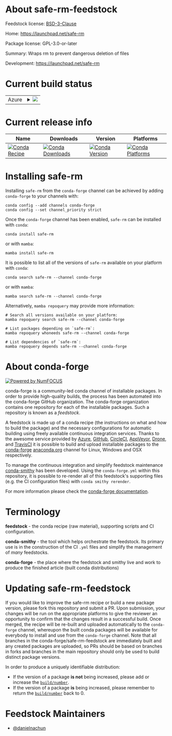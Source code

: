 About safe-rm-feedstock
=======================

Feedstock license: [BSD-3-Clause](https://github.com/conda-forge/safe-rm-feedstock/blob/main/LICENSE.txt)

Home: https://launchpad.net/safe-rm

Package license: GPL-3.0-or-later

Summary: Wraps rm to prevent dangerous deletion of files

Development: https://launchpad.net/safe-rm

Current build status
====================


<table>
    
  <tr>
    <td>Azure</td>
    <td>
      <details>
        <summary>
          <a href="https://dev.azure.com/conda-forge/feedstock-builds/_build/latest?definitionId=24064&branchName=main">
            <img src="https://dev.azure.com/conda-forge/feedstock-builds/_apis/build/status/safe-rm-feedstock?branchName=main">
          </a>
        </summary>
        <table>
          <thead><tr><th>Variant</th><th>Status</th></tr></thead>
          <tbody><tr>
              <td>linux_64</td>
              <td>
                <a href="https://dev.azure.com/conda-forge/feedstock-builds/_build/latest?definitionId=24064&branchName=main">
                  <img src="https://dev.azure.com/conda-forge/feedstock-builds/_apis/build/status/safe-rm-feedstock?branchName=main&jobName=linux&configuration=linux%20linux_64_" alt="variant">
                </a>
              </td>
            </tr><tr>
              <td>osx_64</td>
              <td>
                <a href="https://dev.azure.com/conda-forge/feedstock-builds/_build/latest?definitionId=24064&branchName=main">
                  <img src="https://dev.azure.com/conda-forge/feedstock-builds/_apis/build/status/safe-rm-feedstock?branchName=main&jobName=osx&configuration=osx%20osx_64_" alt="variant">
                </a>
              </td>
            </tr>
          </tbody>
        </table>
      </details>
    </td>
  </tr>
</table>

Current release info
====================

| Name | Downloads | Version | Platforms |
| --- | --- | --- | --- |
| [![Conda Recipe](https://img.shields.io/badge/recipe-safe--rm-green.svg)](https://anaconda.org/conda-forge/safe-rm) | [![Conda Downloads](https://img.shields.io/conda/dn/conda-forge/safe-rm.svg)](https://anaconda.org/conda-forge/safe-rm) | [![Conda Version](https://img.shields.io/conda/vn/conda-forge/safe-rm.svg)](https://anaconda.org/conda-forge/safe-rm) | [![Conda Platforms](https://img.shields.io/conda/pn/conda-forge/safe-rm.svg)](https://anaconda.org/conda-forge/safe-rm) |

Installing safe-rm
==================

Installing `safe-rm` from the `conda-forge` channel can be achieved by adding `conda-forge` to your channels with:

```
conda config --add channels conda-forge
conda config --set channel_priority strict
```

Once the `conda-forge` channel has been enabled, `safe-rm` can be installed with `conda`:

```
conda install safe-rm
```

or with `mamba`:

```
mamba install safe-rm
```

It is possible to list all of the versions of `safe-rm` available on your platform with `conda`:

```
conda search safe-rm --channel conda-forge
```

or with `mamba`:

```
mamba search safe-rm --channel conda-forge
```

Alternatively, `mamba repoquery` may provide more information:

```
# Search all versions available on your platform:
mamba repoquery search safe-rm --channel conda-forge

# List packages depending on `safe-rm`:
mamba repoquery whoneeds safe-rm --channel conda-forge

# List dependencies of `safe-rm`:
mamba repoquery depends safe-rm --channel conda-forge
```


About conda-forge
=================

[![Powered by
NumFOCUS](https://img.shields.io/badge/powered%20by-NumFOCUS-orange.svg?style=flat&colorA=E1523D&colorB=007D8A)](https://numfocus.org)

conda-forge is a community-led conda channel of installable packages.
In order to provide high-quality builds, the process has been automated into the
conda-forge GitHub organization. The conda-forge organization contains one repository
for each of the installable packages. Such a repository is known as a *feedstock*.

A feedstock is made up of a conda recipe (the instructions on what and how to build
the package) and the necessary configurations for automatic building using freely
available continuous integration services. Thanks to the awesome service provided by
[Azure](https://azure.microsoft.com/en-us/services/devops/), [GitHub](https://github.com/),
[CircleCI](https://circleci.com/), [AppVeyor](https://www.appveyor.com/),
[Drone](https://cloud.drone.io/welcome), and [TravisCI](https://travis-ci.com/)
it is possible to build and upload installable packages to the
[conda-forge](https://anaconda.org/conda-forge) [anaconda.org](https://anaconda.org/)
channel for Linux, Windows and OSX respectively.

To manage the continuous integration and simplify feedstock maintenance
[conda-smithy](https://github.com/conda-forge/conda-smithy) has been developed.
Using the ``conda-forge.yml`` within this repository, it is possible to re-render all of
this feedstock's supporting files (e.g. the CI configuration files) with ``conda smithy rerender``.

For more information please check the [conda-forge documentation](https://conda-forge.org/docs/).

Terminology
===========

**feedstock** - the conda recipe (raw material), supporting scripts and CI configuration.

**conda-smithy** - the tool which helps orchestrate the feedstock.
                   Its primary use is in the construction of the CI ``.yml`` files
                   and simplify the management of *many* feedstocks.

**conda-forge** - the place where the feedstock and smithy live and work to
                  produce the finished article (built conda distributions)


Updating safe-rm-feedstock
==========================

If you would like to improve the safe-rm recipe or build a new
package version, please fork this repository and submit a PR. Upon submission,
your changes will be run on the appropriate platforms to give the reviewer an
opportunity to confirm that the changes result in a successful build. Once
merged, the recipe will be re-built and uploaded automatically to the
`conda-forge` channel, whereupon the built conda packages will be available for
everybody to install and use from the `conda-forge` channel.
Note that all branches in the conda-forge/safe-rm-feedstock are
immediately built and any created packages are uploaded, so PRs should be based
on branches in forks and branches in the main repository should only be used to
build distinct package versions.

In order to produce a uniquely identifiable distribution:
 * If the version of a package **is not** being increased, please add or increase
   the [``build/number``](https://docs.conda.io/projects/conda-build/en/latest/resources/define-metadata.html#build-number-and-string).
 * If the version of a package **is** being increased, please remember to return
   the [``build/number``](https://docs.conda.io/projects/conda-build/en/latest/resources/define-metadata.html#build-number-and-string)
   back to 0.

Feedstock Maintainers
=====================

* [@danielnachun](https://github.com/danielnachun/)

